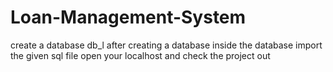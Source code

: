 # Loan-Management-System
create a database db_l
after creating a database inside the database import the given sql file 
open your localhost and check the project out
